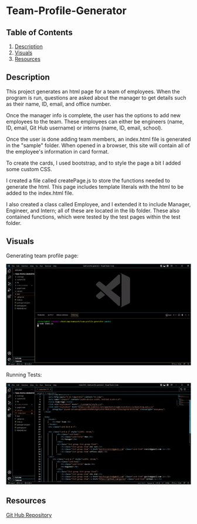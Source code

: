 # Team-Profile-Generator

## Table of Contents
1. [Description](#description)
2. [Visuals](#visuals)
3. [Resources](#resources)

## Description

This project generates an html page for a team of employees. When the program is run, questions are asked about the manager to get details such as their name, ID, email, and office number. 

Once the manager info is complete, the user has the options to add new employees to the team. These employees can either be engineers (name, ID, email, Git Hub username) or interns (name, ID, email, school). 

Once the user is done adding team members, an index.html file is generated in the "sample" folder. When opened in a browser, this site will contain all of the employee's information in card format.

To create the cards, I used bootstrap, and to style the page a bit I added some custom CSS. 

I created a file called createPage.js to store the functions needed to generate the html. This page includes template literals with the html to be added to the index.html file. 

I also created a class called Employee, and I extended it to include Manager, Engineer, and Intern; all of these are located in the lib folder. These also contained functions, which were tested by the test pages within the test folder. 

## Visuals

Generating team profile page:

![Team Profile Generator gif](./visuals/team-prof-gif.gif)

Running Tests:

![Team Profile Tests gif](./visuals/team-prof-gif2.gif)

## Resources

[Git Hub Repository](https://github.com/vmalie3/team-profile-generator)

